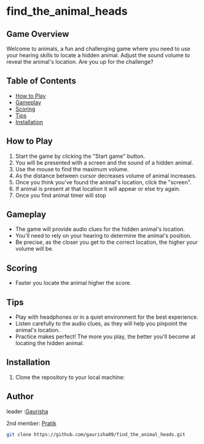 # find_the_animal_heads

## Game Overview

Welcome to animals, a fun and challenging game where you need to use your hearing skills to locate a hidden animal. Adjust the sound volume to reveal the animal's location. Are you up for the challenge?

## Table of Contents

- [How to Play](#how-to-play)
- [Gameplay](#gameplay)
- [Scoring](#scoring)
- [Tips](#tips)
- [Installation](#installation)

## How to Play

1. Start the game by clicking the "Start game" button.
2. You will be presented with a screen and the sound of a hidden animal.
3. Use the mouse to find the maximum volume.
4. As the distance between cursor decreases volume of animal increases.
5. Once you think you've found the animal's location, click the "screen".
6. If animal is present at that location it will appear or else try again.
7. Once you find animal timer will stop


## Gameplay

- The game will provide audio clues for the hidden animal's location.
- You'll need to rely on your hearing to determine the animal's position.
- Be precise, as the closer you get to the correct location, the higher your volume will be.

## Scoring

- Faster you locate the animal higher the score.

## Tips

- Play with headphones or in a quiet environment for the best experience.
- Listen carefully to the audio clues, as they will help you pinpoint the animal's location.
- Practice makes perfect! The more you play, the better you'll become at locating the hidden animal.

## Installation

1. Clone the repository to your local machine:

## Author

leader :[Gaurisha](https://github.com/gaurisha09)

2nd member: [Pratik](https://github.com/PratikNaik12345)
```bash
git clone https://github.com/gaurisha09/find_the_animal_heads.git
